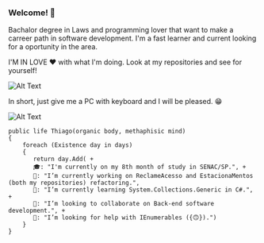 ### Welcome! 👋
Bachalor degree in Laws and programming lover that want to make a carreer path in software development. I'm a fast learner and current looking for a oportunity in the area.



I'M IN LOVE ❤ with what I'm doing. Look at my repositories and see for yourself!

![Alt Text](https://miro.medium.com/max/512/1*kgyyxE1QgbNQpBqgvVun5w.gif)



In short, just give me a PC with keyboard and I will be pleased. 😁

![Alt Text](https://res.cloudinary.com/practicaldev/image/fetch/s--R5KgC1bh--/c_limit%2Cf_auto%2Cfl_progressive%2Cq_66%2Cw_880/https://dev-to-uploads.s3.amazonaws.com/i/oi2rwsde00xo9ou6jwsl.gif)

    public life Thiago(organic body, methaphisic mind)
    {
        foreach (Existence day in days)
        {
           return day.Add( +
           🎓: "I'm currently on my 8th month of study in SENAC/SP.", +
           🔭: "I’m currently working on ReclameAcesso and EstacionaMentos (both my repositories) refactoring.",
           🌱: "I’m currently learning System.Collections.Generic in C#.", + 
           👯: "I’m looking to collaborate on Back-end software development.", +
           🤔: "I’m looking for help with IEnumerables ({🙃}).")
        }
    }
